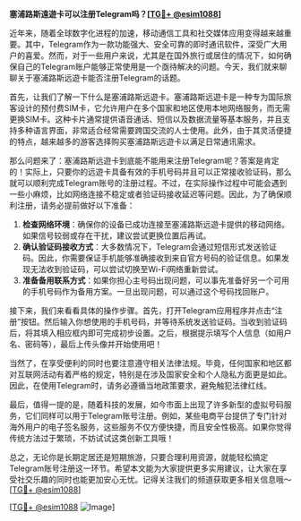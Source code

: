 **塞浦路斯遠遊卡可以注册Telegram吗？[[TG💪+ @esim1088](https://t.me/s/esim1088)]**

近年来，随着全球数字化进程的加速，移动通信工具和社交媒体应用变得越来越重要。其中，Telegram作为一款功能强大、安全可靠的即时通讯软件，深受广大用户的喜爱。然而，对于一些用户来说，尤其是在国外旅行或居住的情况下，如何确保自己的Telegram账户能够正常使用是一个亟待解决的问题。今天，我们就来聊聊关于塞浦路斯远遊卡能否注册Telegram的话题。

首先，让我们了解一下什么是塞浦路斯远遊卡。塞浦路斯远遊卡是一种专为国际旅客设计的预付费SIM卡，它允许用户在多个国家和地区使用本地网络服务，而无需更换SIM卡。这种卡片通常提供语音通话、短信以及数据流量等基本服务，并且支持多种语言界面，非常适合经常需要跨国交流的人士使用。此外，由于其灵活便捷的特点，越来越多的游客选择购买塞浦路斯远遊卡以满足日常通讯需求。

那么问题来了：塞浦路斯远遊卡到底能不能用来注册Telegram呢？答案是肯定的！实际上，只要你的远遊卡具备有效的手机号码并且可以正常接收验证码，那么就可以顺利完成Telegram账号的注册过程。不过，在实际操作过程中可能会遇到一些小麻烦，比如网络连接不稳定或者验证码接收延迟等问题。因此，为了确保顺利注册，请务必提前做好以下准备：

1. **检查网络环境**：确保你的设备已成功连接至塞浦路斯远遊卡提供的移动网络。如果信号较弱或存在干扰，建议尝试更换位置后再试。
2. **确认验证码接收方式**：大多数情况下，Telegram会通过短信形式发送验证码。因此，你需要保证手机能够准确接收到来自官方号码的验证信息。如果发现无法收到验证码，可以尝试切换至Wi-Fi网络重新尝试。
3. **准备备用联系方式**：如果你担心主号码出现问题，可以事先准备好另一个可用的手机号码作为备用方案。一旦出现问题，可以通过这个号码找回账户。

接下来，我们来看看具体的操作步骤。首先，打开Telegram应用程序并点击“注册”按钮。然后输入你想使用的手机号码，并等待系统发送验证码。当收到验证码后，将其填入相应框内即可完成初步设置。之后，根据提示填写个人信息（如用户名、密码等），最后上传头像并开始使用吧！

当然了，在享受便利的同时也要注意遵守相关法律法规。毕竟，任何国家和地区都对互联网活动有着严格的规定，特别是在涉及国家安全和个人隐私方面更是如此。因此，在使用Telegram时，请务必遵循当地政策要求，避免触犯法律红线。

最后，值得一提的是，随着科技的发展，如今市面上出现了许多新型的虚拟号码服务，它们同样可以用于Telegram账号注册。例如，某些电商平台提供了专门针对海外用户的电子签名服务，这些服务不仅方便快捷，而且安全性极高。如果你觉得传统方法过于繁琐，不妨试试这类创新工具哦！

总之，无论你是长期定居还是短期旅游，只要合理利用资源，就能轻松搞定Telegram账号注册这一环节。希望本文能为大家提供更多实用建议，让大家在享受社交乐趣的同时也能更加安心无忧。记得关注我们的频道获取更多相关信息哦～ [[TG💪+ @esim1088](https://t.me/s/esim1088)]

[[TG💪+ @esim1088](https://t.me/s/esim1088) ![Image](https://i.postimg.cc/4NQfJmqS/Snipaste-2025-05-13-00-14-12.png)]